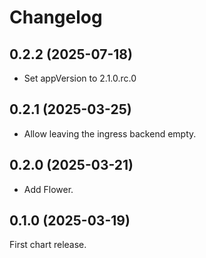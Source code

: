 # Changelog

## 0.2.2 (2025-07-18)

- Set appVersion to 2.1.0.rc.0

## 0.2.1 (2025-03-25)

- Allow leaving the ingress backend empty.

## 0.2.0 (2025-03-21)

- Add Flower. 

## 0.1.0 (2025-03-19)

First chart release.